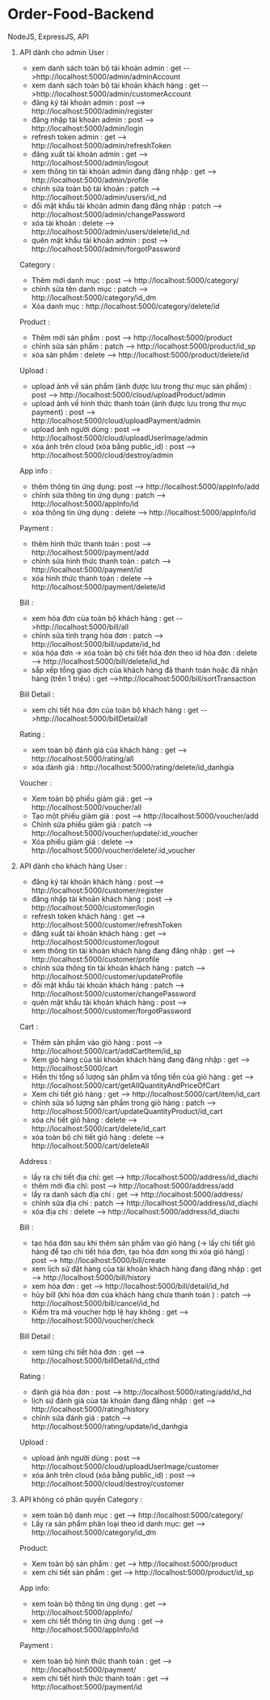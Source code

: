 # Order-Food-Backend

NodeJS, ExpressJS, API

1. API dành cho admin
   User :

   - xem danh sách toàn bộ tài khoản admin : get -->http://localhost:5000/admin/adminAccount
   - xem danh sách toàn bộ tài khoản khách hàng : get -->http://localhost:5000/admin/customerAccount
   - đăng ký tài khoản admin : post --> http://localhost:5000/admin/register
   - đăng nhập tài khoản admin : post --> http://localhost:5000/admin/login
   - refresh token admin : get --> http://localhost:5000/admin/refreshToken
   - đăng xuất tài khoản admin : get --> http://localhost:5000/admin/logout
   - xem thông tin tài khoản admin đang đăng nhập : get --> http://localhost:5000/admin/profile
   - chỉnh sửa toàn bộ tài khoản : patch --> http://localhost:5000/admin/users/id_nd
   - đổi mật khẩu tài khoản admin đang đăng nhập : patch --> http://localhost:5000/admin/changePassword
   - xóa tài khoản : delete --> http://localhost:5000/admin/users/delete/id_nd
   - quên mật khẩu tài khoản admin : post --> http://localhost:5000/admin/forgotPassword

   Category :

   - Thêm mới danh mục : post --> http://localhost:5000/category/
   - chỉnh sửa tên danh mục : patch --> http://localhost:5000/category/id_dm
   - Xóa danh mục : http://localhost:5000/category/delete/id

   Product :

   - Thêm mới sản phẩm : post --> http://localhost:5000/product
   - chỉnh sửa sản phẩm : patch --> http://localhost:5000/product/id_sp
   - xóa sản phẩm : delete --> http://localhost:5000/product/delete/id

   Upload :

   - upload ảnh về sản phẩm (ảnh được lưu trong thư mục sản phẩm) : post --> http://localhost:5000/cloud/uploadProduct/admin
   - upload ảnh về hình thức thanh toán (ảnh được lưu trong thư mục payment) : post --> http://localhost:5000/cloud/uploadPayment/admin
   - upload ảnh người dùng : post --> http://localhost:5000/cloud/uploadUserImage/admin
   - xóa ảnh trên cloud (xóa bằng public_id) : post --> http://localhost:5000/cloud/destroy/admin

   App info :

   - thêm thông tin ứng dụng: post --> http://localhost:5000/appInfo/add
   - chỉnh sửa thông tin ứng dụng : patch --> http://localhost:5000/appInfo/id
   - xóa thông tin ứng dụng : delete --> http://localhost:5000/appInfo/id

   Payment :

   - thêm hình thức thanh toán : post --> http://localhost:5000/payment/add
   - chỉnh sửa hình thức thanh toán : patch --> http://localhost:5000/payment/id
   - xóa hình thức thanh toán : delete --> http://localhost:5000/payment/delete/id

   Bill :

   - xem hóa đơn của toàn bộ khách hàng : get -->http://localhost:5000/bill/all
   - chỉnh sửa tình trạng hóa đơn : patch --> http://localhost:5000/bill/update/id_hd
   - xóa hóa đơn -> xóa toàn bộ chi tiết hóa đơn theo id hóa đơn : delete --> http://localhost:5000/bill/delete/id_hd
   - sắp xếp tổng giao dịch của khách hàng đã thanh toán hoặc đã nhận hàng (trên 1 triệu) : get -->http://localhost:5000/bill/sortTransaction

   Bill Detail :

   - xem chi tiết hóa đơn của toàn bộ khách hàng : get -->http://localhost:5000/billDetail/all

   Rating :

   - xem toàn bộ đánh giá của khách hàng : get --> http://localhost:5000/rating/all
   - xóa đánh giá : http://localhost:5000/rating/delete/id_danhgia

   Voucher :

   - Xem toàn bộ phiếu giảm giá : get --> http://localhost:5000/voucher/all
   - Tạo một phiếu giảm giá : post --> http://localhost:5000/voucher/add
   - Chỉnh sửa phiếu giảm giá : patch --> http://localhost:5000/voucher/update/:id_voucher
   - Xóa phiếu giảm giá : delete --> http://localhost:5000/voucher/delete/:id_voucher

2. API dành cho khách hàng
   User :

   - đăng ký tài khoản khách hàng : post --> http://localhost:5000/customer/register
   - đăng nhập tài khoản khách hàng : post --> http://localhost:5000/customer/login
   - refresh token khách hàng : get --> http://localhost:5000/customer/refreshToken
   - đăng xuất tài khoản khách hàng : get --> http://localhost:5000/customer/logout
   - xem thông tin tài khoản khách hàng đang đăng nhập : get --> http://localhost:5000/customer/profile
   - chỉnh sửa thông tin tài khoản khách hàng : patch --> http://localhost:5000/customer/updateProfile
   - đổi mật khẩu tài khoản khách hàng : patch --> http://localhost:5000/customer/changePassword
   - quên mật khẩu tài khoản khách hàng : post --> http://localhost:5000/customer/forgotPassword

   Cart :

   - Thêm sản phẩm vào giỏ hàng : post --> http://localhost:5000/cart/addCartItem/id_sp
   - Xem giỏ hàng của tài khoản khách hàng đang đăng nhập : get --> http://localhost:5000/cart
   - Hiển thị tổng số lượng sản phẩm và tổng tiền của giỏ hàng : get --> http://localhost:5000/cart/getAllQuantityAndPriceOfCart
   - Xem chi tiết giỏ hàng : get --> http://localhost:5000/cart/item/id_cart
   - chỉnh sửa số lượng sản phẩm trong giỏ hàng : patch --> http://localhost:5000/cart/updateQuantityProduct/id_cart
   - xóa chi tiết giỏ hàng : delete --> http://localhost:5000/cart/delete/id_cart
   - xóa toàn bộ chi tiết giỏ hàng : delete --> http://localhost:5000/cart/deleteAll

   Address :

   - lấy ra chi tiết địa chỉ: get --> http://localhost:5000/address/id_diachi
   - thêm mới địa chỉ: post --> http://localhost:5000/address/add
   - lấy ra danh sách địa chỉ : get --> http://localhost:5000/address/
   - chỉnh sửa địa chỉ : patch --> http://localhost:5000/address/id_diachi
   - xóa địa chỉ : delete --> http://localhost:5000/address/id_diachi

   Bill :

   - tạo hóa đơn sau khi thêm sản phẩm vào giỏ hàng (-> lấy chi tiết giỏ hàng để tạo chi tiết hóa đơn, tạo hóa đơn xong thì xóa giỏ hàng) : post --> http://localhost:5000/bill/create
   - xem lịch sử đặt hàng của tài khoản khách hàng đang đăng nhập : get --> http://localhost:5000/bill/history
   - xem hóa đơn : get --> http://localhost:5000/bill/detail/id_hd
   - hủy bill (khi hóa đơn của khách hàng chưa thanh toán ) : patch --> http://localhost:5000/bill/cancel/id_hd
   - Kiểm tra mã voucher hợp lệ hay không : get --> http://localhost:5000/voucher/check

   Bill Detail :

   - xem từng chi tiết hóa đơn : get --> http://localhost:5000/billDetail/id_cthd

   Rating :

   - đánh giá hóa đơn : post --> http://localhost:5000/rating/add/id_hd
   - lịch sử đánh giá của tài khoản đang đăng nhập : get --> http://localhost:5000/rating/history
   - chỉnh sửa đánh giá : patch --> http://localhost:5000/rating/update/id_danhgia

   Upload :

   - upload ảnh người dùng : post --> http://localhost:5000/cloud/uploadUserImage/customer
   - xóa ảnh trên cloud (xóa bằng public_id) : post --> http://localhost:5000/cloud/destroy/customer

3. API không có phân quyền
   Category :

   - xem toàn bộ danh mục : get --> http://localhost:5000/category/
   - Lấy ra sản phẩm phân loại theo id danh mục: get --> http://localhost:5000/category/id_dm

   Product:

   - Xem toàn bộ sản phẩm : get --> http://localhost:5000/product
   - xem chi tiết sản phẩm : get --> http://localhost:5000/product/id_sp

   App info:

   - xem toàn bộ thông tin ứng dụng : get --> http://localhost:5000/appInfo/
   - xem chi tiết thông tin ứng dụng : get --> http://localhost:5000/appInfo/id

   Payment :

   - xem toàn bộ hình thức thanh toán : get --> http://localhost:5000/payment/
   - xem chi tiết hình thức thanh toán : get --> http://localhost:5000/payment/id
